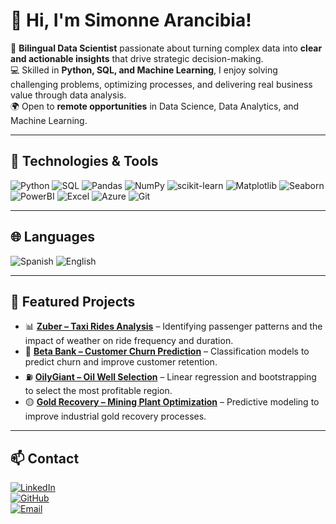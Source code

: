 # 👋 Hi, I'm Simonne Arancibia!

🎯 **Bilingual Data Scientist** passionate about turning complex data into **clear and actionable insights** that drive strategic decision-making.  
💻 Skilled in **Python, SQL, and Machine Learning**, I enjoy solving challenging problems, optimizing processes, and delivering real business value through data analysis.  
🌍 Open to **remote opportunities** in Data Science, Data Analytics, and Machine Learning.  

---

## 🚀 Technologies & Tools

![Python](https://img.shields.io/badge/Python-3776AB?style=for-the-badge&logo=python&logoColor=white)
![SQL](https://img.shields.io/badge/SQL-336791?style=for-the-badge&logo=postgresql&logoColor=white)
![Pandas](https://img.shields.io/badge/Pandas-150458?style=for-the-badge&logo=pandas&logoColor=white)
![NumPy](https://img.shields.io/badge/Numpy-013243?style=for-the-badge&logo=numpy&logoColor=white)
![scikit-learn](https://img.shields.io/badge/Scikit--Learn-F7931E?style=for-the-badge&logo=scikitlearn&logoColor=white)
![Matplotlib](https://img.shields.io/badge/Matplotlib-11557c?style=for-the-badge&logo=plotly&logoColor=white)
![Seaborn](https://img.shields.io/badge/Seaborn-4c72b0?style=for-the-badge&logoColor=white)
![PowerBI](https://img.shields.io/badge/PowerBI-F2C811?style=for-the-badge&logo=powerbi&logoColor=black)
![Excel](https://img.shields.io/badge/Excel-217346?style=for-the-badge&logo=microsoft-excel&logoColor=white)
![Azure](https://img.shields.io/badge/Azure-0078D4?style=for-the-badge&logo=microsoftazure&logoColor=white)
![Git](https://img.shields.io/badge/Git-F05032?style=for-the-badge&logo=git&logoColor=white)

---

## 🌐 Languages
![Spanish](https://img.shields.io/badge/Spanish-Native-red?style=for-the-badge)
![English](https://img.shields.io/badge/English-Advanced-blue?style=for-the-badge)

---

## 📌 Featured Projects

- 📊 [**Zuber – Taxi Rides Analysis**](https://github.com/Monita0611/Zuber_project) – Identifying passenger patterns and the impact of weather on ride frequency and duration.  
- 🏦 [**Beta Bank – Customer Churn Prediction**](https://github.com/Monita0611/BetaBank_project) – Classification models to predict churn and improve customer retention.  
- ⛽ [**OilyGiant – Oil Well Selection**](https://github.com/Monita0611/OilyGiant_project) – Linear regression and bootstrapping to select the most profitable region.  
- 🟡 [**Gold Recovery – Mining Plant Optimization**](https://github.com/Monita0611/Gold_recovery_project) – Predictive modeling to improve industrial gold recovery processes.  

---

## 📫 Contact

[![LinkedIn](https://img.shields.io/badge/LinkedIn-0A66C2?style=for-the-badge&logo=linkedin&logoColor=white)](https://www.linkedin.com/in/simonne-arancibia-cardenas/)  
[![GitHub](https://img.shields.io/badge/GitHub-181717?style=for-the-badge&logo=github&logoColor=white)](https://github.com/Monita0611)  
[![Email](https://img.shields.io/badge/Email-D14836?style=for-the-badge&logo=gmail&logoColor=white)](mailto:simonne.cardenas@gmail.com)  
